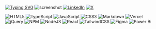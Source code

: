 <a href="https://git.io/typing-svg"><img src="https://readme-typing-svg.demolab.com?font=Fira+Code&weight=100&pause=1000&color=2CB615CA&center=true&vCenter=true&width=900&lines=Coding+is+a+creative+language%2C+and+I+am+a+multipotential+creative" alt="Typing SVG" /></a>
![screenshot](https://github.com/user-attachments/assets/43751ed2-a84e-43e9-b570-702b7a56d39f)
[![LinkedIn](https://img.shields.io/badge/LinkedIn-%230077B5.svg?logo=linkedin&logoColor=white)](https://linkedin.com/in/eandreaja) [![X](https://img.shields.io/badge/X-black.svg?logo=X&logoColor=white)](https://x.com/eandreaja) 

![HTML5](https://img.shields.io/badge/html5-%23E34F26.svg?style=plastic&logo=html5&logoColor=white) ![TypeScript](https://img.shields.io/badge/typescript-%23007ACC.svg?style=plastic&logo=typescript&logoColor=white) ![JavaScript](https://img.shields.io/badge/javascript-%23323330.svg?style=plastic&logo=javascript&logoColor=%23F7DF1E) ![CSS3](https://img.shields.io/badge/css3-%231572B6.svg?style=plastic&logo=css3&logoColor=white) ![Markdown](https://img.shields.io/badge/markdown-%23000000.svg?style=plastic&logo=markdown&logoColor=white) ![Vercel](https://img.shields.io/badge/vercel-%23000000.svg?style=plastic&logo=vercel&logoColor=white) ![jQuery](https://img.shields.io/badge/jquery-%230769AD.svg?style=plastic&logo=jquery&logoColor=white) ![NPM](https://img.shields.io/badge/NPM-%23CB3837.svg?style=plastic&logo=npm&logoColor=white) ![NodeJS](https://img.shields.io/badge/node.js-6DA55F?style=plastic&logo=node.js&logoColor=white) ![React](https://img.shields.io/badge/react-%2320232a.svg?style=plastic&logo=react&logoColor=%2361DAFB) ![TailwindCSS](https://img.shields.io/badge/tailwindcss-%2338B2AC.svg?style=plastic&logo=tailwind-css&logoColor=white) ![Figma](https://img.shields.io/badge/figma-%23F24E1E.svg?style=plastic&logo=figma&logoColor=white) ![Power Bi](https://img.shields.io/badge/power_bi-F2C811?style=plastic&logo=powerbi&logoColor=black)

